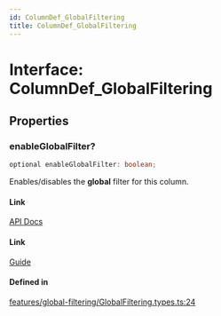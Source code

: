 ```yaml
---
id: ColumnDef_GlobalFiltering
title: ColumnDef_GlobalFiltering
---
```


# Interface: ColumnDef\_GlobalFiltering

## Properties

### enableGlobalFilter?

```ts
optional enableGlobalFilter: boolean;
```

Enables/disables the **global** filter for this column.

#### Link

[API Docs](https://tanstack.com/table/v8/docs/api/features/global-filtering#enableglobalfilter)

#### Link

[Guide](https://tanstack.com/table/v8/docs/guide/global-filtering)

#### Defined in

[features/global-filtering/GlobalFiltering.types.ts:24](https://github.com/TanStack/table/blob/main/packages/table-core/src/features/global-filtering/GlobalFiltering.types.ts#L24)
